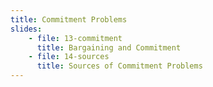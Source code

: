 ```yaml
---
title: Commitment Problems
slides:
    - file: 13-commitment
      title: Bargaining and Commitment
    - file: 14-sources
      title: Sources of Commitment Problems
---
```

